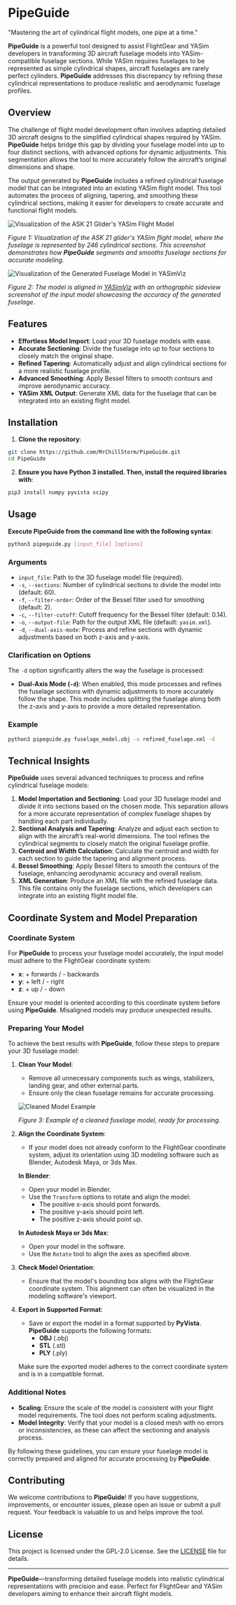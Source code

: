# PipeGuide
"Mastering the art of cylindrical flight models, one pipe at a time."

**PipeGuide** is a powerful tool designed to assist FlightGear and YASim developers in transforming 3D aircraft fuselage models into YASim-compatible fuselage sections. While YASim requires fuselages to be represented as simple cylindrical shapes, aircraft fuselages are rarely perfect cylinders. **PipeGuide** addresses this discrepancy by refining these cylindrical representations to produce realistic and aerodynamic fuselage profiles.

## Overview

The challenge of flight model development often involves adapting detailed 3D aircraft designs to the simplified cylindrical shapes required by YASim. **PipeGuide** helps bridge this gap by dividing your fuselage model into up to four distinct sections, with advanced options for dynamic adjustments. This segmentation allows the tool to more accurately follow the aircraft’s original dimensions and shape.

The output generated by **PipeGuide** includes a refined cylindrical fuselage model that can be integrated into an existing YASim flight model. This tool automates the process of aligning, tapering, and smoothing these cylindrical sections, making it easier for developers to create accurate and functional flight models.

![Visualization of the ASK 21 Glider's YASim Flight Model](screenshot.png)

*Figure 1: Visualization of the ASK 21 glider's YASim flight model, where the fuselage is represented by 246 cylindrical sections. This screenshot demonstrates how **PipeGuide** segments and smooths fuselage sections for accurate modeling.*

![Visualization of the Generated Fuselage Model in YASimViz](screenshot-sideview.png)

*Figure 2: The model is aligned in [YASimViz](https://github.com/MrChillStorm/YASimViz) with an orthographic sideview screenshot of the input model showcasing the accuracy of the generated fuselage.*

## Features

- **Effortless Model Import**: Load your 3D fuselage models with ease.
- **Accurate Sectioning**: Divide the fuselage into up to four sections to closely match the original shape.
- **Refined Tapering**: Automatically adjust and align cylindrical sections for a more realistic fuselage profile.
- **Advanced Smoothing**: Apply Bessel filters to smooth contours and improve aerodynamic accuracy.
- **YASim XML Output**: Generate XML data for the fuselage that can be integrated into an existing flight model.

## Installation

1. **Clone the repository**:

```bash
git clone https://github.com/MrChillStorm/PipeGuide.git
cd PipeGuide
```

2. **Ensure you have Python 3 installed. Then, install the required libraries with**:

```bash
pip3 install numpy pyvista scipy
```

## Usage

**Execute PipeGuide from the command line with the following syntax**:

```bash
python3 pipeguide.py [input_file] [options]
```

### Arguments

- `input_file`: Path to the 3D fuselage model file (required).
- `-s`, `--sections`: Number of cylindrical sections to divide the model into (default: 60).
- `-f`, `--filter-order`: Order of the Bessel filter used for smoothing (default: 2).
- `-c`, `--filter-cutoff`: Cutoff frequency for the Bessel filter (default: 0.14).
- `-o`, `--output-file`: Path for the output XML file (default: `yasim.xml`).
- `-d`, `--dual-axis-mode`: Process and refine sections with dynamic adjustments based on both z-axis and y-axis.

### Clarification on Options

The `-d` option significantly alters the way the fuselage is processed:

- **Dual-Axis Mode (`-d`)**: When enabled, this mode processes and refines the fuselage sections with dynamic adjustments to more accurately follow the shape. This mode includes splitting the fuselage along both the z-axis and y-axis to provide a more detailed representation.

### Example

```bash
python3 pipeguide.py fuselage_model.obj -o refined_fuselage.xml -d
```

## Technical Insights

**PipeGuide** uses several advanced techniques to process and refine cylindrical fuselage models:

1. **Model Importation and Sectioning**: Load your 3D fuselage model and divide it into sections based on the chosen mode. This separation allows for a more accurate representation of complex fuselage shapes by handling each part individually.
2. **Sectional Analysis and Tapering**: Analyze and adjust each section to align with the aircraft’s real-world dimensions. The tool refines the cylindrical segments to closely match the original fuselage profile.
3. **Centroid and Width Calculation**: Calculate the centroid and width for each section to guide the tapering and alignment process.
4. **Bessel Smoothing**: Apply Bessel filters to smooth the contours of the fuselage, enhancing aerodynamic accuracy and overall realism.
5. **XML Generation**: Produce an XML file with the refined fuselage data. This file contains only the fuselage sections, which developers can integrate into an existing flight model file.

## Coordinate System and Model Preparation

### Coordinate System

For **PipeGuide** to process your fuselage model accurately, the input model must adhere to the FlightGear coordinate system:

- **x**: + forwards / - backwards
- **y**: + left / - right
- **z**: + up / - down

Ensure your model is oriented according to this coordinate system before using **PipeGuide**. Misaligned models may produce unexpected results.

### Preparing Your Model

To achieve the best results with **PipeGuide**, follow these steps to prepare your 3D fuselage model:

1. **Clean Your Model**:
   - Remove all unnecessary components such as wings, stabilizers, landing gear, and other external parts.
   - Ensure only the clean fuselage remains for accurate processing.

   ![Cleaned Model Example](cleaned_model_screenshot.png)
   
   *Figure 3: Example of a cleaned fuselage model, ready for processing.*

2. **Align the Coordinate System**:
   - If your model does not already conform to the FlightGear coordinate system, adjust its orientation using 3D modeling software such as Blender, Autodesk Maya, or 3ds Max.
   
   **In Blender**:
   - Open your model in Blender.
   - Use the `Transform` options to rotate and align the model:
     - The positive x-axis should point forwards.
     - The positive y-axis should point left.
     - The positive z-axis should point up.

   **In Autodesk Maya or 3ds Max**:
   - Open your model in the software.
   - Use the `Rotate` tool to align the axes as specified above.

3. **Check Model Orientation**:
   - Ensure that the model's bounding box aligns with the FlightGear coordinate system. This alignment can often be visualized in the modeling software's viewport.

4. **Export in Supported Format**:
   - Save or export the model in a format supported by **PyVista**. **PipeGuide** supports the following formats:
     - **OBJ** (.obj)
     - **STL** (.stl)
     - **PLY** (.ply)

   Make sure the exported model adheres to the correct coordinate system and is in a compatible format.

### Additional Notes

- **Scaling**: Ensure the scale of the model is consistent with your flight model requirements. The tool does not perform scaling adjustments.
- **Model Integrity**: Verify that your model is a closed mesh with no errors or inconsistencies, as these can affect the sectioning and analysis process.

By following these guidelines, you can ensure your fuselage model is correctly prepared and aligned for accurate processing by **PipeGuide**.

## Contributing

We welcome contributions to **PipeGuide**! If you have suggestions, improvements, or encounter issues, please open an issue or submit a pull request. Your feedback is valuable to us and helps improve the tool.

## License

This project is licensed under the GPL-2.0 License. See the [LICENSE](LICENSE) file for details.

---

**PipeGuide**—transforming detailed fuselage models into realistic cylindrical representations with precision and ease. Perfect for FlightGear and YASim developers aiming to enhance their aircraft flight models.
